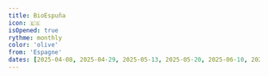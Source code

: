```yaml
---
title: BioEspuña
icon: 🇪🇸
isOpened: true
rythme: monthly
color: 'olive'
from: 'Espagne'
dates: [2025-04-08, 2025-04-29, 2025-05-13, 2025-05-20, 2025-06-10, 2025-06-17]
---
```

